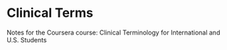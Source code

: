 # Clinical Terms
Notes for the Coursera course: Clinical Terminology for International and U.S. Students
